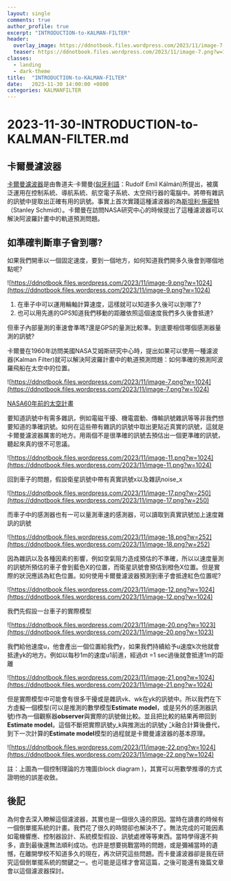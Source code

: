 ```yaml
---
layout: single
comments: true
author_profile: true
excerpt: "INTRODUCTION-to-KALMAN-FILTER"
header:
  overlay_image: https://ddnotbook.files.wordpress.com/2023/11/image-7.png?w=1024
  teaser: https://ddnotbook.files.wordpress.com/2023/11/image-7.png?w=1024
classes:
  - landing
  - dark-theme
title:  "INTRODUCTION-to-KALMAN-FILTER"
date:   2023-11-30 14:00:00 +0800
categories: KALMANFILTER
---
```


# 2023-11-30-INTRODUCTION-to-KALMAN-FILTER.md

## 卡爾曼濾波器

[卡爾曼濾波器](https://zh.wikipedia.org/zh-tw/%E5%8D%A1%E5%B0%94%E6%9B%BC%E6%BB%A4%E6%B3%A2)是由魯道夫·卡爾曼([匈牙利語](https://zh.wikipedia.org/wiki/%E5%8C%88%E7%89%99%E5%88%A9%E8%AA%9E)：Rudolf Emil Kálmán)所提出，被廣泛運用在控制系統、導航系統、航空電子系統、太空飛行器的電腦中。將帶有雜訊的訊號中提取出正確有用的訊號。事實上首次實踐這種濾波器的為[斯坦利·施密特](https://zh.wikipedia.org/w/index.php?title=%E6%96%AF%E5%9D%A6%E5%88%A9%C2%B7%E6%96%BD%E5%AF%86%E7%89%B9&action=edit&redlink=1)（Stanley Schmidt）。卡爾曼在訪問NASA研究中心的時候提出了這種濾波器可以解決阿波羅計畫中的軌道預測問題。

## 如準確判斷車子會到哪?

如果我們開車以一個固定速度，要到一個地方，如何知道我們開多久後會到哪個地點呢?

![https://ddnotbook.files.wordpress.com/2023/11/image-9.png?w=1024](https://ddnotbook.files.wordpress.com/2023/11/image-9.png?w=1024)

1. 在車子中可以運用輪軸計算速度，這樣就可以知道多久後可以到哪了?
2. 也可以用先進的GPS知道我們移動的距離依照這個速度我們多久後會抵達?

但車子內部量測的車速會準嗎?還是GPS的量測比較準。到底要相信哪個感測器量測的訊號?

卡爾曼在1960年訪問美國NASA艾姆斯研究中心時，提出如果可以使用一種濾波器(Kalman Filter)就可以解決阿波羅計畫中的軌道預測問題：如何準確的預測阿波羅飛船在太空中的位置。

![https://ddnotbook.files.wordpress.com/2023/11/image-7.png?w=1024](https://ddnotbook.files.wordpress.com/2023/11/image-7.png?w=1024)

[NASA60年前的太空計畫](https://www.nasa.gov/history/60-years-ago-nasa-decides-on-lunar-orbit-rendezvous-for-moon-landing/)

要知道訊號中有需多雜訊，例如電磁干擾、機電震動、傳輸訊號雜訊等等非我們想要知道的準確訊號。如何在這些帶有雜訊的訊號中取出更貼近真實的訊號，這就是卡爾曼濾波器厲害的地方。用兩個不是很準確的訊號去預估出一個更準確的訊號，聽起來真的很不可思議。

![https://ddnotbook.files.wordpress.com/2023/11/image-11.png?w=1024](https://ddnotbook.files.wordpress.com/2023/11/image-11.png?w=1024)

回到車子的問題，假設衛星訊號中帶有真實訊號x以及雜訊noise_x

![https://ddnotbook.files.wordpress.com/2023/11/image-17.png?w=250](https://ddnotbook.files.wordpress.com/2023/11/image-17.png?w=250)

而車子中的感測器也有一可以量測車速的感測器，可以讀取到真實訊號加上速度雜訊的訊號

![https://ddnotbook.files.wordpress.com/2023/11/image-18.png?w=252](https://ddnotbook.files.wordpress.com/2023/11/image-18.png?w=252)

因為雜訊以及各種因素的影響，例如空氣阻力造成預估的不準確，所以以速度量測的訊號所預估的車子會到藍色X的位置，而衛星訊號會預估到橙色X位置。但是實際的狀況應該為紅色位置。如何使用卡爾曼濾波器預測到車子會抵達紅色位置呢?

![https://ddnotbook.files.wordpress.com/2023/11/image-12.png?w=1024](https://ddnotbook.files.wordpress.com/2023/11/image-12.png?w=1024)

我們先假設一台車子的實際模型

![https://ddnotbook.files.wordpress.com/2023/11/image-20.png?w=1023](https://ddnotbook.files.wordpress.com/2023/11/image-20.png?w=1023)

我們給他速度u，他會產出一個位置給我們y，如果我們持續給予u速度k次他就會抵達yk的地方。例如以每秒1m的速度u1前進，經過dt =1 sec過後就會抵達1m的距離

![https://ddnotbook.files.wordpress.com/2023/11/image-21.png?w=1024](https://ddnotbook.files.wordpress.com/2023/11/image-21.png?w=1024)

但是實際模型中可能會有很多干擾或是雜訊vk、wk在yk的訊號中。所以我們在下方虛擬一個模型(可以是推測的數學模型**Estimate model**，或是另外的感測器訊號)作為一個觀察器**observer**與實際的訊號做比較。並且把比較的結果再帶回到**Estimate model**。這個不斷把實際訊號y_k與推測出的訊號y ̂_k融合計算後疊代，到下一次計算的**Estimate model**模型的過程就是卡爾曼濾波器的基本原理。

![https://ddnotbook.files.wordpress.com/2023/11/image-22.png?w=1024](https://ddnotbook.files.wordpress.com/2023/11/image-22.png?w=1024)

註：上圖為一個控制理論的方塊圖(block diagram )，其實可以用數學推導的方式證明他的誤差收斂。

## 後記

為何會去深入瞭解這個濾波器，其實也是一個很久遠的原因。當時在讀書的時候有一個倒單擺系統的計畫。我們花了很久的時間卻也解決不了。無法完成的可能因素如電機響應、控制器設計、系統模型假設、訊號處裡等等東西。當時學得還不夠多，直到最後還無法順利成功。也許是想要挑戰當時的問題，或是彌補當時的遺憾，在離開學校不知道多久的現在，再次研究這些問題。而卡曼濾波器卻是我在研究這個倒單擺系統的關鍵之一。也可能是這樣才會寫這篇，之後可能還有幾篇文章會以這個濾波器探討。
